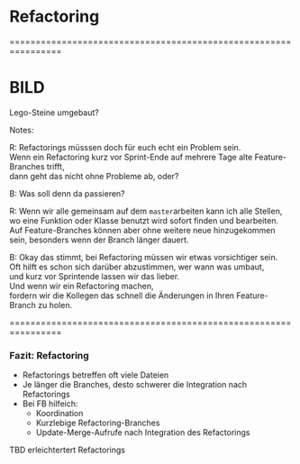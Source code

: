 # Refactoring


================================================================


# BILD

Lego-Steine umgebaut?

Notes:

R: Refactorings müsssen doch für euch echt ein Problem sein.\
Wenn ein Refactoring kurz vor Sprint-Ende auf mehrere Tage alte Feature-Branches trifft,\
dann geht das nicht ohne Probleme ab, oder?

B: Was soll denn da passieren?

R: Wenn wir alle gemeinsam auf dem `master`arbeiten kann ich alle Stellen, wo eine 
Funktion oder Klasse benutzt wird sofort finden und bearbeiten.
Auf Feature-Branches können aber ohne weitere neue hinzugekommen sein, besonders wenn der
Branch länger dauert.

B: Okay das stimmt, bei Refactoring müssen wir etwas vorsichtiger sein.\
Oft hilft es schon sich darüber abzustimmen, wer wann was umbaut,\
und kurz vor Sprintende lassen wir das lieber.\
Und wenn wir ein Refactoring machen,\
fordern wir die Kollegen das schnell die Änderungen in Ihren Feature-Branch zu holen.


================================================================


### Fazit: Refactoring

 * Refactorings betreffen oft viele Dateien
 * Je länger die Branches, desto schwerer die Integration nach Refactorings
 * Bei FB hilfeich:
   - Koordination
   - Kurzlebige Refactoring-Branches
   - Update-Merge-Aufrufe nach Integration des Refactorings

TBD erleichtertert Refactorings
   



